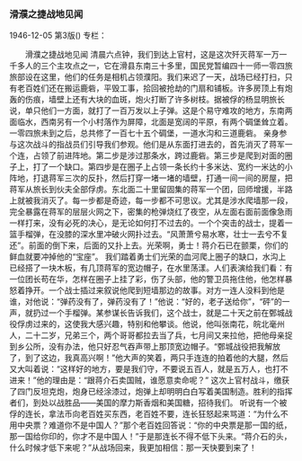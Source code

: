 ### 滑濮之捷战地见闻

1946-12-05
第3版()
专栏：

　　滑濮之捷战地见闻
    清晨六点钟，我们到达上官村，这是这次歼灭蒋军一万一千多人的三个主攻点之一，它在滑县东南三十多里，国民党暂编四十一师一零四旅旅部设在这里，他们的任务是相机占领濮阳。我们来迟了一天，战场已经打扫，只有老百姓们还在搬运鹿砦，平毁工事，拾回被抢劫的门扇和铺板。许多房顶上有炮轰的伤痕，墙壁上还有大块的血斑，炮火打断了许多树枝。据被俘的杨显明旅长说，单只他们一方面，就打了一百万发以上子弹。这是个易守难攻的地方，东南两面临水，西南另有一个小村落作为屏障，北面是宽阔的平原，有两个碉堡耸立着。一零四旅未到之后，总共修了一百七十五个碉堡，一道水沟和三道鹿砦。
    亲身参与这次战斗的指战员们引导我们参观。他们是从东面打进去的，首先消灭了蒋军一个连，占领了前进阵地。第二步是涉过那条水，跨过鹿砦。第三步是爬到对面的圈子上，打了一个缺口。第四步是在圈子上占领一条长约十多米达、宽约一米达的小阵地，打退蒋军三次的反扑，然后打穿一堵一堵的墙壁，打通一间一间的房屋，把蒋军从旅长到伙夫全部俘虏。东北面二十里留固集的蒋军一个团，回师增援，半路上就被我消灭了。每一步都是奇迹，每一步都不可思议。尤其是涉水爬墙那一段，完全暴露在蒋军的层层火网之下，密集的枪弹烧红了夜空，从左面右面前面像急雨一样打来，没有必死的决心，是无论如何打不过去的。一个个突击的战士，提着一篮手榴弹，在没膝的深水里冲破火网扑过去。“风萧萧兮易水寒，壮士一去兮不复还”。前面的倒下来，后面的又扑上去。光荣啊，勇士！蒋介石已在颤栗，你们的鲜血就要冲掉他的“宝座”。
    我们踏着勇士们光荣的血河爬上圈子的缺口，水沟上已经搭了一块木板，有几顶蒋军的宽边帽子，在水里荡漾。人们表演给我们看：有一位团长苟在华，怎样在圈子上挂了彩，伤了头部，他的警卫员拖住他，他怎样暴怒着挣开。一个战士插过来叙说他爬到短墙那边的故事。对方一连人没料到他是谁，对他说：“弹药没有了，弹药没有了！”他说：“好的，老子送给你”，“砰”的一声，就扔过一个手榴弹。某参谋长告诉我们，这个战士，就是二十天之前在鄄城战役俘虏过来的，这使我大感兴趣，特别和他攀谈。他说，他叫张南花，皖北毫州人，二十二岁，兄弟三个，两个哥哥都拉去当了兵，七月间又来拉他，把他母亲捉到乡公所，没有办法，他只好忍气吞声带上那顶宽边帽子。“鄄城战役把我解放了，到了这边，我真高兴啊！”他大声的笑着，两只手连连的拍着他的大腿，然后又大叫着说：“这样好的地方，要是我们守，不要说五百人，就是五万人，也打不进来！”他的理由是：“跟蒋介石卖国贼，谁愿意卖命呢？”
    这次上官村战斗，缴获了四门反坦克炮，炮身已经涂漆过，炮弹上却明明白白写着美国制造。胜利的指挥者们，到处以战胜品——美国的摩力斯香烟和美国糖，招待我们。
    听说有一个被俘的连长，拿法币向老百姓买东西，老百姓不要，连长狂怒起来骂道：“为什么不用中央票？难道你不是中国人？”那个老百姓回答说：“你的中央票是那一国的纸，那一国给你印的，你才不是中国人！”于是那连长不得不低下头来。“蒋介石的头，什么时候才低下来呢？”从战场回来，我更加相信：那一天快要到来了！
